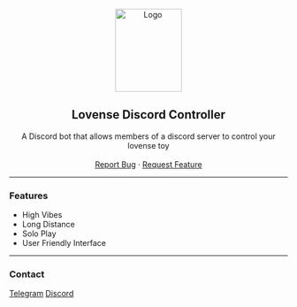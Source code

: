 <div id="top"></div>
<br/>
<div align="center">
  <a href="https://github.com/dassidy/lovense-discord-controller">
    <img src="https://cdn.lovense.com/resources/img/newindex/logo_pink.png" alt="Logo" width="120" height="150">
  </a>
  
  <h2 align="center">Lovense Discord Controller</h3>

  <p align="center">
    A Discord bot that allows members of a discord server to control your lovense toy
    <br />
    <br />
    <a href="https://github.com/dassidy/lovense-discord-controller/issues">Report Bug</a>
    ·
    <a href="https://github.com/dassidy/lovense-discord-controller/issues">Request Feature</a>
  </p>
</div>
  
---------------------------------------

### Features
* High Vibes
* Long Distance
* Solo Play
* User Friendly Interface
---------------------------------------

### Contact
[Telegram](https://t.me/dassidy)
[Discord](https://discord.com/users/863732077953679417)
